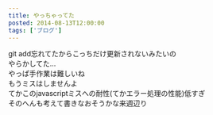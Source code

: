 ```yaml
---
title: やっちゃってた
posted: 2014-08-13T12:00:00
tags: ['ブログ']
---
```


git add忘れてたからこっちだけ更新されないみたいの  
やらかしてた…  
やっぱ手作業は難しいね  
もうミスはしませんよ  
てかこのjavascriptミスへの耐性(てかエラー処理の性能)低すぎ  
そのへんも考えて書きなおそうかな来週辺り  

